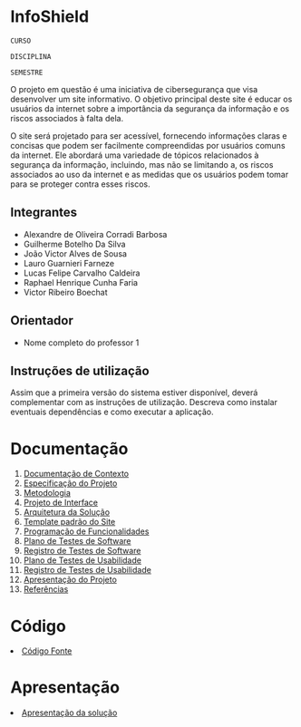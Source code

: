 # InfoShield

`CURSO`

`DISCIPLINA`

`SEMESTRE`

O projeto em questão é uma iniciativa de cibersegurança que visa desenvolver um site informativo. O objetivo principal deste site é educar os usuários da internet sobre a importância da segurança da informação e os riscos associados à falta dela.

O site será projetado para ser acessível, fornecendo informações claras e concisas que podem ser facilmente compreendidas por usuários comuns da internet. Ele abordará uma variedade de tópicos relacionados à segurança da informação, incluindo, mas não se limitando a, os riscos associados ao uso da internet e as medidas que os usuários podem tomar para se proteger contra esses riscos.

## Integrantes

* Alexandre de Oliveira Corradi Barbosa
* Guilherme Botelho Da Silva
* João Victor Alves de Sousa
* Lauro Guarnieri Farneze
* Lucas Felipe Carvalho Caldeira
* Raphael Henrique Cunha Faria
* Victor Ribeiro Boechat

## Orientador

* Nome completo do professor 1

## Instruções de utilização

Assim que a primeira versão do sistema estiver disponível, deverá complementar com as instruções de utilização. Descreva como instalar eventuais dependências e como executar a aplicação.

# Documentação

<ol>
<li><a href="docs/01-Documentação de Contexto.md"> Documentação de Contexto</a></li>
<li><a href="docs/02-Especificação do Projeto.md"> Especificação do Projeto</a></li>
<li><a href="docs/03-Metodologia.md"> Metodologia</a></li>
<li><a href="docs/04-Projeto de Interface.md"> Projeto de Interface</a></li>
<li><a href="docs/05-Arquitetura da Solução.md"> Arquitetura da Solução</a></li>
<li><a href="docs/06-Template padrão do Site.md"> Template padrão do Site</a></li>
<li><a href="docs/07-Programação de Funcionalidades.md"> Programação de Funcionalidades</a></li>
<li><a href="docs/08-Plano de Testes de Software.md"> Plano de Testes de Software</a></li>
<li><a href="docs/09-Registro de Testes de Software.md"> Registro de Testes de Software</a></li>
<li><a href="docs/10-Plano de Testes de Usabilidade.md"> Plano de Testes de Usabilidade</a></li>
<li><a href="docs/11-Registro de Testes de Usabilidade.md"> Registro de Testes de Usabilidade</a></li>
<li><a href="docs/12-Apresentação do Projeto.md"> Apresentação do Projeto</a></li>
<li><a href="docs/13-Referências.md"> Referências</a></li>
</ol>

# Código

<li><a href="src/README.md"> Código Fonte</a></li>

# Apresentação

<li><a href="presentation/README.md"> Apresentação da solução</a></li>
